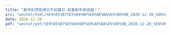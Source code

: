 ```yaml
---
title: "新年趴预告择日不如撞日·趁着新年来结婚！"
src: "wechat/html/%E9%85%B7%E5%84%BF%E8%AE%BA%E5%9D%9B_2020-12-20_%E6%96%B0%E5%B9%B4%E8%B6%B4%E9%A2%84%E5%91%8A%E6%8B%A9%E6%97%A5%E4%B8%8D%E5%A6%82%E6%92%9E%E6%97%A5%C2%B7%E8%B6%81%E7%9D%80%E6%96%B0%E5%B9%B4%E6%9D%A5%E7%BB%93%E5%A9%9A%EF%BC%81.html"
date: 2020-12-20
pdf: "wechat/pdf/%E9%85%B7%E5%84%BF%E8%AE%BA%E5%9D%9B_2020-12-20_%E6%96%B0%E5%B9%B4%E8%B6%B4%E9%A2%84%E5%91%8A%E6%8B%A9%E6%97%A5%E4%B8%8D%E5%A6%82%E6%92%9E%E6%97%A5%C2%B7%E8%B6%81%E7%9D%80%E6%96%B0%E5%B9%B4%E6%9D%A5%E7%BB%93%E5%A9%9A%EF%BC%81.pdf"
---
```

